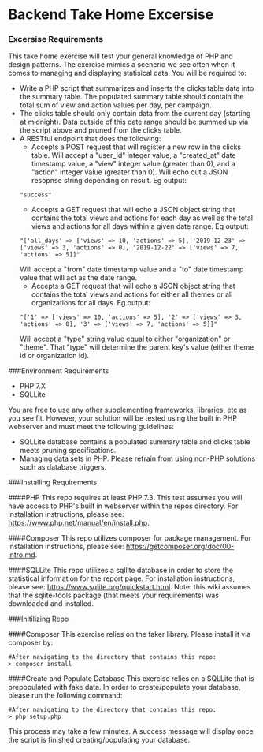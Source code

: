 # Backend Take Home Excersise

### Excersise Requirements

This take home exercise will test your general knowledge of PHP and design patterns. The exercise
mimics a scenerio we see often when it comes to managing and displaying statisical data. You will be
required to:

- Write a PHP script that summarizes and inserts the clicks table data into the summary table. The populated summary table
  should contain the total sum of view and action values per day, per campaign.
- The clicks table should only contain data from the current day (starting at midnight). Data outside of this date range should
  be summed up via the script above and pruned from the clicks table.
- A RESTful endpoint that does the following:
  - Accepts a POST request that will register a new row in the clicks table. Will accept a "user_id" integer value, a "created_at" date timestamp value, a "view" integer value (greater than 0), and a "action" integer value (greater than 0). Will echo out a JSON resopnse
  string depending on result. Eg output:
  ```
  "success"
  ```
  - Accepts a GET request that will echo a JSON object string that contains the total views and actions for each day as well as the total
  views and actions for all days within a given date range. Eg output:
  ```
  "['all_days' => ['views' => 10, 'actions' => 5], '2019-12-23' => ['views' => 3, 'actions' => 0], '2019-12-22' => ['views' => 7, 'actions' => 5]]"
  ```
  Will accept a "from" date timestamp value and a "to" date timestamp value that will act as the date range.
  - Accepts a GET request that will echo a JSON object string that contains the total views and actions for either all
  themes or all organizations for all days. Eg output:
  ```
  "['1' => ['views' => 10, 'actions' => 5], '2' => ['views' => 3, 'actions' => 0], '3' => ['views' => 7, 'actions' => 5]]"
  ```
  Will accept a "type" string value equal to either "organization" or "theme". That "type" will determine the parent key's
  value (either theme id or organization id). 

###Environment Requirements
 - PHP 7.X
 - SQLLite

You are free to use any other supplementing frameworks, libraries, etc as you see fit. However, your solution will be tested
using the built in PHP webserver and must meet the following guidelines:

- SQLLite database contains a populated summary table and clicks table meets pruning specifications.
- Managing data sets in PHP. Please refrain from using non-PHP solutions such as database triggers.


 ###Installing Requirements

 ####PHP
 This repo requires at least PHP 7.3. This test assumes you will have access to PHP's built in webserver within the repos directory.
 For installation instructions, please see: https://www.php.net/manual/en/install.php.
 
 ####Composer
 This repo utilizes composer for package management. For installation instructions, please see: https://getcomposer.org/doc/00-intro.md.

 ####SQLLite 
 This repo utilizes a sqllite database in order to store the statistical information for the report page. For installation instructions,
 please see: https://www.sqlite.org/quickstart.html. Note: this wiki assumes that the sqlite-tools package (that meets your requirements)
 was downloaded and installed.


 ###Initilizing Repo

 ####Composer
  This exercise relies on the faker library. Please install it via composer by:
  ```
  #After navigating to the directory that contains this repo:
  > composer install
  ```
 ####Create and Populate Database
  This exercise relies on a SQLLite that is prepopulated with fake data. In order to create/populate your database, please run the
  following command:
  ```
  #After navigating to the directory that contains this repo:
  > php setup.php
  ```
  This process may take a few minutes. A success message will display once the script is finished creating/populating your database.
